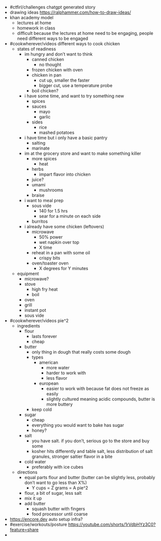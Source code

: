 - #ctfirl/challenges chatgpt generated story
- drawing ideas https://ralphammer.com/how-to-draw-ideas/
- khan academy model
	- lectures at home
	- homework in class
	- difficult because the lectures at home need to be engaging, people need different ways to be engaged
- #cookwherever/videos different ways to cook chicken
	- states of readiness
		- im hungry and don’t want to think
			- canned chicken
				- no thought
			- frozen chicken with oven
			- chicken in pan
				- cut up, smaller the faster
				- bigger cut, use a temperature probe
			- boil chicken?
		- i have some time, and want to try something new
			- spices
			- sauces
				- mayo
				- garlic
			- sides
				- rice
				- mashed potatoes
		- i have time but i only have a basic pantry
			- salting
			- marinate
		- im at the grocery store and want to make something killer
			- more spices
				- heat
			- herbs
				- impart flavor into chicken
			- juice?
			- umami
				- mushrooms
			- braise
		- i want to meal prep
			- sous vide
				- 140 for 1.5 hrs
				- sear for a minute on each side
			- burritos
		- i already have some chicken (leftovers)
			- microwave
				- 50% power
				- wet napkin over top
				- X time
			- reheat in a pan with some oil
				- crispy bits
			- oven/toaster oven
				- X degrees for Y minutes
	- equipment
		- microwave?
		- stove
			- high fry heat
			- boil
		- oven
		- grill
		- instant pot
		- sous vide
- #cookwherever/videos pie^2
	- ingredients
		- flour
			- lasts forever
			- cheap
		- butter
			- only thing in dough that really costs some dough
			- types
				- american
					- more water
					- harder to work with
					- less flavor
				- european
					- easier to work with because fat does not freeze as easily
					- slightly cultured meaning acidic compounds, butter is more buttery
			- keep cold
		- sugar
			- cheap
			- everything you would want to bake has sugar
			- honey?
		- salt
			- you have salt. if you don’t, serious go to the store and buy some
			- kosher hits differently and table salt, less distribution of salt granules, stronger saltier flavor in a bite
		- cold water
			- preferably with ice cubes
	- directions
		- equal parts flour and butter (butter can be slightly less, probably don’t want to go less than X%)
			- Y cups = Z grams = A pie^2
		- flour, a bit of sugar, less salt
		- mix it up
		- add butter
			- squash butter with fingers
			- food processor until coarse
- https://encore.dev auto setup infra?
- #exercise/workouts/posture https://youtube.com/shorts/1rVdbHYz3C0?feature=share
-